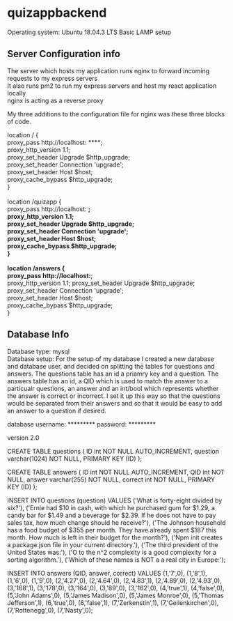 # quizappbackend
Operating system: Ubuntu 18.04.3 LTS
Basic LAMP setup<br/>
## Server Configuration info
The server which hosts my application runs nginx to forward incoming requests to my express servers<br />
It also runs pm2 to run my express servers and host my react application locally<br />
nginx is acting as a reverse proxy<br />

My three additions to the configuration file for nginx was these three blocks of code.

location / {<br />
        proxy_pass http://localhost: ****;<br />
        proxy_http_version 1.1;<br />
        proxy_set_header Upgrade $http_upgrade;<br />
        proxy_set_header Connection 'upgrade';<br />
        proxy_set_header Host $host;<br />
        proxy_cache_bypass $http_upgrade;<br />
    }<br /><br />
    location /quizapp {<br />
        proxy_pass http://localhost: ****;<br />
        proxy_http_version 1.1;<br />
        proxy_set_header Upgrade $http_upgrade;<br />
        proxy_set_header Connection 'upgrade';<br />
        proxy_set_header Host $host;<br />
        proxy_cache_bypass $http_upgrade;<br />
    }<br /><br />
    location /answers {<br />
        proxy_pass http://localhost:****;<br />
        proxy_http_version 1.1;
        proxy_set_header Upgrade $http_upgrade;<br />
        proxy_set_header Connection 'upgrade';<br />
        proxy_set_header Host $host;<br />
        proxy_cache_bypass $http_upgrade;<br />
    }<br />

## Database Info

Database type: mysql<br/>
Database setup: 
For the setup of my database I created a new database and database user, 
and decided on splitting the tables for questions and answers. 
The questions table has an id a priamry key and a question. 
The answers table has an id, a QID which is used to match the answer to a particualr questions,
an answer and an int/bool which represents whether the answer is correct or incorrect. 
I set it up this way so that the questions would be separated from their answers and so that it would be easy to add an 
answer to a question if desired. 

database username: ********* 
password: *********

version 2.0

CREATE TABLE questions (
    ID int NOT NULL AUTO_INCREMENT,
    question varchar(1024) NOT NULL,
    PRIMARY KEY (ID)
);<br />

CREATE TABLE answers (
    ID int NOT NULL AUTO_INCREMENT,
	QID int NOT NULL,
    answer varchar(255) NOT NULL,
	correct int NOT NULL,
    PRIMARY KEY (ID)
);<br />


INSERT INTO questions (question)
VALUES 
('What is forty-eight divided by six?'),
('Ernie had $10 in cash, with which he purchased gum for $1.29, a candy bar for $1.49 and a beverage for $2.39. If he does not have to pay sales tax, how much change should he receive?'),
('The Johnson household has a food budget of $355 per month. They have already spent $187 this month. How much is left in their budget for the month?'),
('Npm init creates a package.json file in your current directory.'),
('The third president of the United States was:'),
('O to the n^2 complexity is a good complexity for a sorting algorithm.'),
('Which of these names is NOT a a real city in Europe:');<br />


INSERT INTO answers (QID, answer, correct)
VALUES 
(1,'7',0),
(1,'8',1),
(1,'6',0),
(1,'9',0),
(2,'4.27',0),
(2,'4.64',0),
(2,'4.83',1),
(2,'4.89',0),
(2,'4.93',0),
(3,'168',1),
(3,'178',0),
(3,'164',0),
(3,'89',0),
(3,'162',0),
(4,'true',1),
(4,'false',0),
(5,'John Adams',0),
(5,'James Madison',0),
(5,'James Monroe',0),
(5,'Thomas Jefferson',1),
(6,'true',0),
(6,'false',1),
(7,'Zerkenstin',1),
(7,'Geilenkirchen',0),
(7,'Rottenegg',0),
(7,'Nasty',0);<br />
